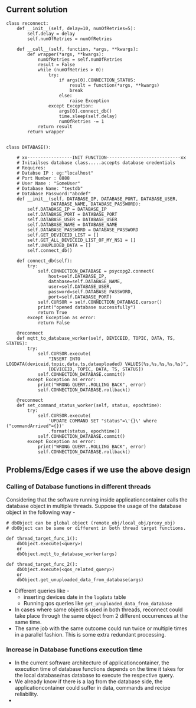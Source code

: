 
## Current solution

```
class reconnect:
    def __init__(self, delay=10, numOfRetries=5):
        self.delay = delay
        self.numOfRetries = numOfRetries

    def __call__(self, function, *args, **kwargs):
        def wrapper(*args, **kwargs):
            numOfRetries = self.numOfRetries
            result = False
            while (numOfRetries > 0):
                try:
                    if args[0].CONNECTION_STATUS:
                        result = function(*args, **kwargs)
                        break
                    else:
                        raise Exception
                except Exception:
                    args[0].connect_db()
                    time.sleep(self.delay)
                    numOfRetries -= 1
            return result
        return wrapper


class DATABASE():

    # xx-----------------INIT FUNCTION----------------------------xx
    # Initailses database class.....accepts database credentials
    # Requires:
    # Databse IP : eg:"localhost"
    # Port Number : 8888
    # User Name : "SomeUser"
    # Database Name: "testdb"
    # Database Password:"abcdef"
    def __init__(self, DATABASE_IP, DATABASE_PORT, DATABASE_USER,
                 DATABASE_NAME, DATABASE_PASSWORD):
        self.DATABASE_IP = DATABASE_IP
        self.DATABASE_PORT = DATABASE_PORT
        self.DATABASE_USER = DATABASE_USER
        self.DATABASE_NAME = DATABASE_NAME
        self.DATABASE_PASSWORD = DATABASE_PASSWORD
        self.GET_DEVICEID_LIST = []
        self.GET_ALL_DEVICEID_LIST_OF_MY_NS1 = []
        self.UNUPLODED_DATA = []
        self.connect_db()

    def connect_db(self):
        try:
            self.CONNECTION_DATABASE = psycopg2.connect(
                host=self.DATABASE_IP,
                database=self.DATABASE_NAME,
                user=self.DATABASE_USER,
                password=self.DATABASE_PASSWORD,
                port=self.DATABASE_PORT)
            self.CURSOR = self.CONNECTION_DATABASE.cursor()
            print("opened database successfully")
            return True
        except Exception as error:
            return False

    @reconnect
    def mqtt_to_database_worker(self, DEVICEID, TOPIC, DATA, TS, STATUS):
        try:
            self.CURSOR.execute(
                "INSERT INTO LOGDATA(deviceid,topic,data,ts,datauploaded) VALUES(%s,%s,%s,%s,%s)",
                [DEVICEID, TOPIC, DATA, TS, STATUS])
            self.CONNECTION_DATABASE.commit()
        except Exception as error:
            print("WRONG QUERY..ROLLING BACK", error)
            self.CONNECTION_DATABASE.rollback()
	
	@reconnect
    def set_command_status_worker(self, status, epochtime):
        try:
            self.CURSOR.execute(
                'UPDATE COMMAND SET "status"=\'{}\' where ("commandArrived"={})'
                .format(status, epochtime))
            self.CONNECTION_DATABASE.commit()
        except Exception as error:
            print("WRONG QUERY..ROLLING BACK", error)
            self.CONNECTION_DATABASE.rollback()

```

## Problems/Edge cases if we use the above design  

### Calling of Database functions in different threads

Considering that the software running inside applicationcontainer calls the database object in multiple threads.
Suppose the usage of the database object in the following way - 

```
# dbObject can be global object (remote_obj/local_obj/proxy_obj)
# dbObject can be same or different in both thread target functions.

def thread_target_func_1():
	dbObject.execute(<query>)
	or 
	dbObject.mqtt_to_database_worker(args)

def thread_target_func_2():
	dbObject.execute(<qos_related_query>)
	or 
	dbObject.get_unuploaded_data_from_database(args)
```

- Different queries like - 
	- inserting devices date in the `logdata` table
	- Running qos queries like `get_unuploaded_data_from_database`
- In cases where same object is used in both threads, reconnect could take place through the same object from 2 different occurrences at the same time. 
- The same job with the same outcome could run twice or multiple times in a parallel fashion. This is some extra redundant processing. 

### Increase in Database functions execution time

- In the current software architecture of applicationcontainer, the execution time of database functions depends on the time it takes for the local database/nas database to execute the respective query. 
- We already know if there is a lag from the database side, the applicationcontainer could suffer in data, commands and recipe reliability. 
- 
<!--stackedit_data:
eyJoaXN0b3J5IjpbMjAwMTMwMjQxNiwxODgyNjM0OTMyXX0=
-->